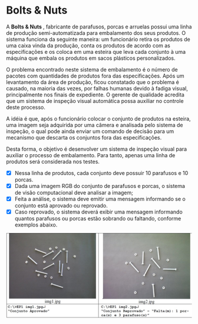 # Bolts & Nuts
A <b> Bolts & Nuts </b>, fabricante de parafusos, porcas e arruelas possui uma linha de produção semi-automatizada para embalamento dos seus produtos. 
O sistema funciona da seguinte maneira: um funcionário retira os produtos de uma caixa vinda da produção, conta os produtos de acordo com as especificações e os coloca em uma esteira que leva cada conjunto à uma máquina que embala os produtos em sacos plásticos personalizados.

O problema encontrado neste sistema de embalamento é o número de pacotes com quantidades de produtos fora das especificações. Após um levantamento da área de produção, ficou constatado que o problema é causado, na maioria das vezes, por falhas humanas devido à fadiga visual, principalmente nos finais de expediente. O gerente de qualidade acredita que um sistema de inspeção visual automática possa auxiliar no controle deste processo.

A idéia é que, após o funcionário colocar o conjunto de produtos na esteira, uma imagem seja adquirida por uma câmera e analisada pelo sistema de inspeção, o qual pode ainda enviar um comando de decisão para um mecanismo que descarta os conjuntos fora das especificações.

Desta forma, o objetivo é desenvolver um sistema de inspeção visual para auxiliar o processo de embalamento. Para tanto, apenas uma linha de produtos será considerada nos testes. 
- [x] Nessa linha de produtos, cada conjunto deve possuir 10 parafusos e 10 porcas.
- [x] Dada uma imagem RGB do conjunto de parafusos e porcas, o sistema de visão computacional deve analisar a imagem;
- [x] Feita a análise, o sistema deve emitir uma mensagem informando se o conjunto está aprovado ou reprovado.
- [x] Caso reprovado, o sistema deverá exibir uma mensagem informando quantos parafusos ou porcas estão sobrando ou faltando, conforme exemplos abaixo.

<img src="https://github.com/jrafa1607/Computational-Vision-In-Python/blob/main/Bolts%20and%20Nuts%20Solution/Anexos/img00.jpg">
